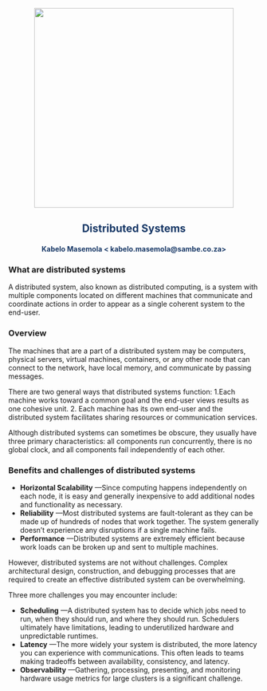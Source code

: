 <p align="center" style="background-color:"><img src="https://www.theworkspace.co.za/wp-content/uploads/2020/10/Sambe-Consulting-logo-800x600.png"  width="400"></p>

<p align="center"><h2 style="color: #193967; text-align: center">
    Distributed Systems
</h2></p>
<p align="center"><h4 style="color: #193967; text-align: center">
    Kabelo Masemola < kabelo.masemola@sambe.co.za>
</h4></p>

### What are distributed systems
A distributed system, also known as distributed computing, is a system with multiple components located on different machines that communicate and coordinate actions in order to appear as a single coherent system to the end-user.

### Overview
The machines that are a part of a distributed system may be computers, physical servers, virtual machines, containers, or any other node that can connect to the network, have local memory, and communicate by passing messages.

There are two general ways that distributed systems function:
1.Each machine works toward a common goal and the end-user views results as one cohesive unit.
2. Each machine has its own end-user and the distributed system facilitates sharing resources or communication services.

Although distributed systems can sometimes be obscure, they usually have three primary characteristics: all components run concurrently, there is no global clock, and all components fail independently of each other.

### Benefits and challenges of distributed systems
- **Horizontal Scalability** —Since computing happens independently on each node, it is easy and generally inexpensive to add additional nodes and functionality as necessary.
- **Reliability** —Most distributed systems are fault-tolerant as they can be made up of hundreds of nodes that work together. The system generally doesn’t experience any disruptions if a single machine fails.
- **Performance** —Distributed systems are extremely efficient because work loads can be broken up and sent to multiple machines.


However, distributed systems are not without challenges. Complex architectural design, construction, and debugging processes that are required to create an effective distributed system can be overwhelming.

Three more challenges you may encounter include:

- **Scheduling** —A distributed system has to decide which jobs need to run, when they should run, and where they should run. Schedulers ultimately have limitations, leading to underutilized hardware and unpredictable runtimes.
- **Latency** —The more widely your system is distributed, the more latency you can experience with communications. This often leads to teams making tradeoffs between availability, consistency, and latency.
- **Observability** —Gathering, processing, presenting, and monitoring hardware usage metrics for large clusters is a significant challenge.
